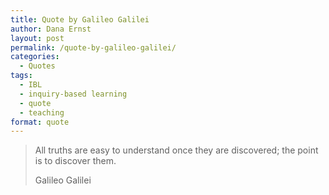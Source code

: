 ```yaml
---
title: Quote by Galileo Galilei
author: Dana Ernst
layout: post
permalink: /quote-by-galileo-galilei/
categories:
  - Quotes
tags:
  - IBL
  - inquiry-based learning
  - quote
  - teaching
format: quote
---
```


<blockquote>
<p>All truths are easy to understand once they are discovered; the point is to discover them.</p>
<footer>Galileo Galilei</footer>
</blockquote>
